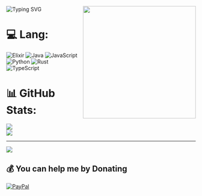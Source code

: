 <a href="https:/github.com/kleinalon"><img width="300" align="right" src="https://github.com/kleinalon/kleinalon/blob/main/FJys2k5XsAUbSW7.png?raw=true"></a>


![Typing SVG](https://readme-typing-svg.herokuapp.com?font=roboto&color=%23F7C51D&size=18&vCenter=true&height=16&lines=Hi+there%2C+I'm+Alon+Klein.;I'm+working+on+new+projects.;Yello%2C+I'm+a+programmer.;Whooha%2C+I+like+pixel+art.)


# 💻 Lang:
![Elixir](https://img.shields.io/badge/elixir-%234B275F.svg?style=for-the-badge&logo=elixir&logoColor=white) ![Java](https://img.shields.io/badge/java-%23ED8B00.svg?style=for-the-badge&logo=java&logoColor=white) ![JavaScript](https://img.shields.io/badge/javascript-%23323330.svg?style=for-the-badge&logo=javascript&logoColor=%23F7DF1E) ![Python](https://img.shields.io/badge/python-3670A0?style=for-the-badge&logo=python&logoColor=ffdd54) ![Rust](https://img.shields.io/badge/rust-%23000000.svg?style=for-the-badge&logo=rust&logoColor=white) ![TypeScript](https://img.shields.io/badge/typescript-%23007ACC.svg?style=for-the-badge&logo=typescript&logoColor=white) 
# 📊 GitHub Stats:
![](https://github-readme-stats.vercel.app/api?username=kleinalon&theme=radical&hide_border=false&include_all_commits=false&count_private=false)<br/>
![](https://github-readme-streak-stats.herokuapp.com/?user=kleinalon&theme=radical&hide_border=false)<br/>



---
[![](https://visitcount.itsvg.in/api?id=kleinalon&icon=0&color=0)](https://visitcount.itsvg.in)

  ## 💰 You can help me by Donating
  [![PayPal](https://img.shields.io/badge/PayPal-00457C?style=for-the-badge&logo=paypal&logoColor=white)](https://paypal.me/alonklein) 
